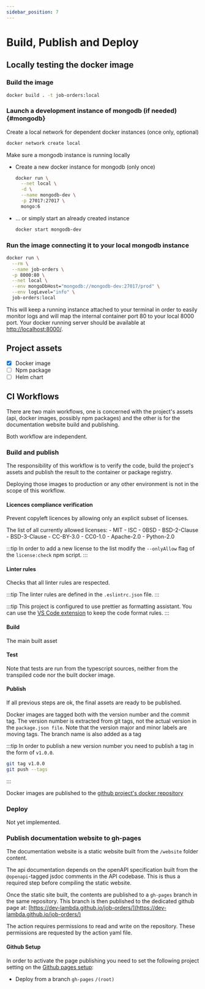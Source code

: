 ```yaml
---
sidebar_position: 7
---
```


# Build, Publish and Deploy

## Locally testing the docker image

### Build the image

```sh
docker build . -t job-orders:local
```

### Launch a development instance of mongodb (if needed) {#mongodb}

Create a local network for dependent docker instances (once only, optional)

```sh
docker network create local
```

Make sure a mongodb instance is running locally

- Create a new docker instance for mongodb (only once)

  ```sh
  docker run \
    --net local \
    -d \
    --name mongodb-dev \
    -p 27017:27017 \
    mongo:6
  ```

- ... or simply start an already created instance
  ```sh
  docker start mongodb-dev
  ```

### Run the image connecting it to your local mongodb instance

```sh
docker run \
  --rm \
  --name job-orders \
  -p 8000:80 \
  --net local \
  --env mongoDbHost="mongodb://mongodb-dev:27017/prod" \
  --env logLevel="info" \
  job-orders:local
```

This will keep a running instance attached to your terminal in order to easily monitor logs and will map the internal container port 80 to your local 8000 port. Your docker running server should be available at [http://localhost:8000/](http://localhost:8000/).

## Project assets

- [x] Docker image
- [ ] Npm package
- [ ] Helm chart

## CI Workflows

There are two main workflows, one is concerned with the project's assets (api, docker images, possibly npm packages) and the other is for the documentation website build and publishing.

Both workflow are independent.

### Build and publish

The responsibility of this workflow is to verify the code, build the project's assets and publish the result to the container or package registry.

Deploying those images to production or any other environment is not in the scope of this workflow.

#### Licences compliance verification

Prevent copyleft licences by allowing only an explicit subset of licenses.

The list of all currently allowed licenses: - MIT - ISC - 0BSD - BSD-2-Clause - BSD-3-Clause - CC-BY-3.0 - CC0-1.0 - Apache-2.0 - Python-2.0

:::tip
In order to add a new license to the list modify the `--onlyAllow` flag of the `license:check` npm script.
:::

#### Linter rules

Checks that all linter rules are respected.

:::tip
The linter rules are defined in the `.eslintrc.json` file.
:::

:::tip
This project is configured to use prettier as formatting assistant. You can use the [VS Code extension](https://marketplace.visualstudio.com/items?itemName=esbenp.prettier-vscode) to keep the code format rules.
:::

#### Build

The main built asset

#### Test

Note that tests are run from the typescript sources, neither from the transpiled code nor the built docker image.

#### Publish

If all previous steps are ok, the final assets are ready to be published.

Docker images are tagged both with the version number and the commit tag. The version number is extracted from git tags, not the actual version in the `package.json file`. Note that the version major and minor labels are moving tags. The branch name is also added as a tag

:::tip
In order to publish a new version number you need to publish a tag in the form of `v1.0.0`.

```sh
git tag v1.0.0
git push --tags
```

:::

Docker images are published to the [github project's docker repository](https://github.com/dev-lambda/job-orders/pkgs/container/job-orders)

### Deploy

Not yet implemented.

### Publish documentation website to gh-pages

The documentation website is a static website built from the `/website` folder content.

The api documentation depends on the openAPI specification built from the `@openapi`-tagged jsdoc comments in the API codebase. This is thus a required step before compiling the static website.

Once the static site built, the contents are published to a `gh-pages` branch in the same repository. This branch is then published to the dedicated github page at: [https://dev-lambda.github.io/job-orders/](https://dev-lambda.github.io/job-orders/)

The action requires permissions to read and write on the repository. These permissions are requested by the action yaml file.

#### Github Setup

In order to activate the page publishing you need to set the following project setting on the [Github pages setup](https://github.com/dev-lambda/job-orders/settings/pages):

- Deploy from a branch `gh-pages` `/(root)`

